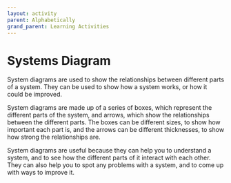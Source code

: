 ```yaml
---
layout: activity
parent: Alphabetically
grand_parent: Learning Activities
---
```


# Systems Diagram
System diagrams are used to show the relationships between different parts of a system. They can be used to show how a system works, or how it could be improved.

System diagrams are made up of a series of boxes, which represent the different parts of the system, and arrows, which show the relationships between the different parts. The boxes can be different sizes, to show how important each part is, and the arrows can be different thicknesses, to show how strong the relationships are.

System diagrams are useful because they can help you to understand a system, and to see how the different parts of it interact with each other. They can also help you to spot any problems with a system, and to come up with ways to improve it.